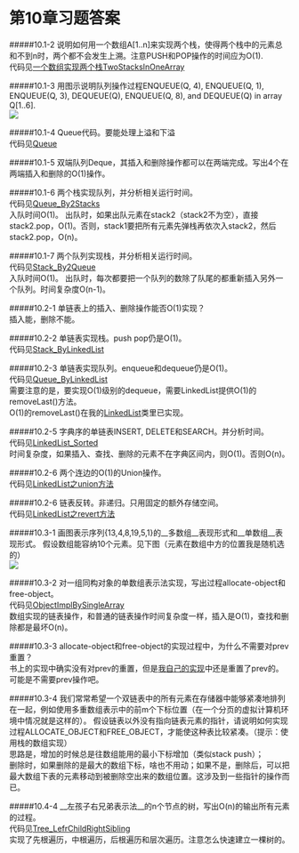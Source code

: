 第10章习题答案
=
#####10.1-2 说明如何用一个数组A[1..n]来实现两个栈，使得两个栈中的元素总和不到n时，两个都不会发生上溯。注意PUSH和POP操作的时间应为O(1).  
代码见[一个数组实现两个栈TwoStacksInOneArray](https://github.com/zhuxiuwei/CLRS/blob/master/src/chap10_ElementaryDataStructures/TwoStacksInOneArray.java)  

#####10.1-3 用图示说明队列操作过程ENQUEUE(Q, 4), ENQUEUE(Q, 1), ENQUEUE(Q, 3), DEQUEUE(Q), ENQUEUE(Q, 8), and DEQUEUE(Q) in array Q[1..6].  
![](https://github.com/zhuxiuwei/CLRS/blob/master/Images/10.1-3.png)  

#####10.1-4 Queue代码。要能处理上溢和下溢  
代码见[Queue](https://github.com/zhuxiuwei/CLRS/blob/master/src/chap10_ElementaryDataStructures/Queue.java)  

#####10.1-5 双端队列Deque，其插入和删除操作都可以在两端完成。写出4个在两端插入和删除的O(1)操作。  

#####10.1-6 两个栈实现队列，并分析相关运行时间。  
代码见[Queue_By2Stacks](https://github.com/zhuxiuwei/CLRS/blob/master/src/chap10_ElementaryDataStructures/Queue_By2Stacks.java)  
入队时间O(1)。
出队时，如果出队元素在stack2（stack2不为空），直接stack2.pop，O(1)。否则，stack1要把所有元素先弹栈再依次入stack2，然后stack2.pop，O(n)。  

#####10.1-7 两个队列实现栈，并分析相关运行时间。  
代码见[Stack_By2Queue](https://github.com/zhuxiuwei/CLRS/blob/master/src/chap10_ElementaryDataStructures/Stack_By2Queue.java)  
入队时间O(1)。
出队时，每次都要把一个队列的数除了队尾的都重新插入另外一个队列。时间复杂度O(n-1)。  

#####10.2-1 单链表上的插入、删除操作能否O(1)实现？  
插入能，删除不能。  

#####10.2-2 单链表实现栈。push pop仍是O(1)。  
代码见[Stack_ByLinkedList](https://github.com/zhuxiuwei/CLRS/blob/master/src/chap10_ElementaryDataStructures/Stack_ByLinkedList.java)  

#####10.2-3 单链表实现队列。enqueue和dequeue仍是O(1)。  
代码见[Queue_ByLinkedList](https://github.com/zhuxiuwei/CLRS/blob/master/src/chap10_ElementaryDataStructures/Queue_ByLinkedList.java)  
需要注意的是，要实现O(1)级别的dequeue，需要LinkedList提供O(1)的removeLast()方法。  
O(1)的removeLast()在我的[LinkedList](https://github.com/zhuxiuwei/CLRS/blob/master/src/chap10_ElementaryDataStructures/LinkedList.java)类里已实现。  

#####10.2-5 字典序的单链表INSERT, DELETE和SEARCH。并分析时间。  
代码见[LinkedList_Sorted](https://github.com/zhuxiuwei/CLRS/blob/master/src/chap10_ElementaryDataStructures/LinkedList_Sorted.java)  
时间复杂度，如果插入、查找、删除的元素不在字典区间内，则O(1)。否则O(n)。  

#####10.2-6 两个连边的O(1)的Union操作。  
代码见[LinkedList之union方法](https://github.com/zhuxiuwei/CLRS/blob/master/src/chap10_ElementaryDataStructures/LinkedList.java)  

#####10.2-6 链表反转。非递归。只用固定的额外存储空间。  
代码见[LinkedList之revert方法](https://github.com/zhuxiuwei/CLRS/blob/master/src/chap10_ElementaryDataStructures/LinkedList.java)  

#####10.3-1 画图表示序列{13,4,8,19,5,1}的__多数组__表现形式和__单数组__表现形式。
假设数组能容纳10个元素。见下图（元素在数组中方的位置我是随机选的）    
![](https://github.com/zhuxiuwei/CLRS/blob/master/Images/10.3-1.png)  

#####10.3-2 对一组同构对象的单数组表示法实现，写出过程allocate-object和free-object。  
代码见[ObjectImplBySingleArray](https://github.com/zhuxiuwei/CLRS/blob/master/src/chap10_ElementaryDataStructures/ObjectImplBySingleArray.java)  
数组实现的链表操作，和普通的链表操作时间复杂度一样，插入是O(1)，查找和删除都是最坏O(n)。  

#####10.3-3 allocate-object和free-object的实现过程中，为什么不需要对prev重置？  
书上的实现中确实没有对prev的重置，但是[我自己的实现](https://github.com/zhuxiuwei/CLRS/blob/master/src/chap10_ElementaryDataStructures/ObjectImplBySingleArray.java)中还是重置了prev的。
可能是不需要prev操作吧。  

#####10.3-4 我们常常希望一个双链表中的所有元素在存储器中能够紧凑地排列在一起，例如使用多重数组表示中的前m个下标位置（在一个分页的虚拟计算机环境中情况就是这样的）。
假设链表以外没有指向链表元素的指针，请说明如何实现过程ALLOCATE_OBJECT和FREE_OBJECT，才能使这种表比较紧凑。（提示：使用栈的数组实现）  
思路是，增加的时候总是往数组能用的最小下标增加（类似stack push）；  
删除时，如果删除的是最大的数组下标，啥也不用动；如果不是，删除后，可以把最大数组下表的元素移动到被删除空出来的数组位置。这涉及到一些指针的操作而已。  

#####10.4-4 __左孩子右兄弟表示法__的n个节点的树，写出O(n)的输出所有元素的过程。  
 代码见[Tree_LefrChildRightSibling](https://github.com/zhuxiuwei/CLRS/blob/master/src/chap10_ElementaryDataStructures/Tree_LefrChildRightSibling.java)  
 实现了先根遍历，中根遍历，后根遍历和层次遍历。注意怎么快速建立一棵树的。  
